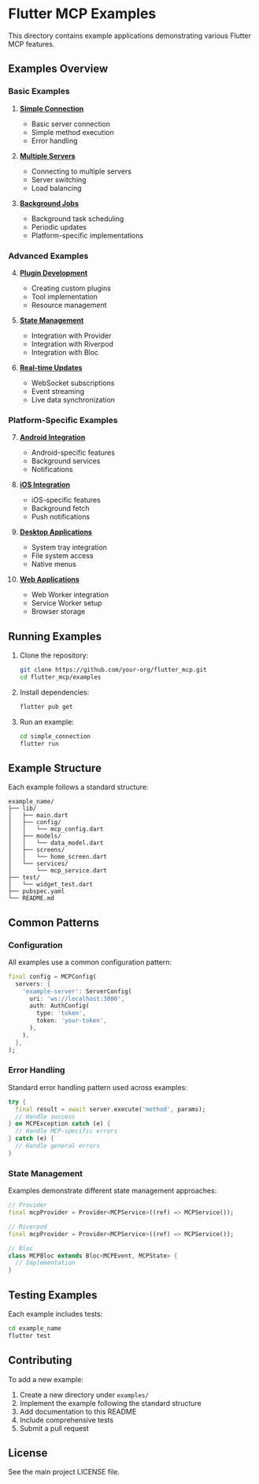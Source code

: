 # Flutter MCP Examples

This directory contains example applications demonstrating various Flutter MCP features.

## Examples Overview

### Basic Examples

1. **[Simple Connection](./simple-connection.md)**
   - Basic server connection
   - Simple method execution
   - Error handling

2. **[Multiple Servers](./multiple-servers.md)**
   - Connecting to multiple servers
   - Server switching
   - Load balancing

3. **[Background Jobs](./background-jobs.md)**
   - Background task scheduling
   - Periodic updates
   - Platform-specific implementations

### Advanced Examples

4. **[Plugin Development](./plugin-development.md)**
   - Creating custom plugins
   - Tool implementation
   - Resource management

5. **[State Management](./state-management.md)**
   - Integration with Provider
   - Integration with Riverpod
   - Integration with Bloc

6. **[Real-time Updates](./realtime-updates.md)**
   - WebSocket subscriptions
   - Event streaming
   - Live data synchronization

### Platform-Specific Examples

7. **[Android Integration](./android-integration.md)**
   - Android-specific features
   - Background services
   - Notifications

8. **[iOS Integration](./ios-integration.md)**
   - iOS-specific features
   - Background fetch
   - Push notifications

9. **[Desktop Applications](./desktop-applications.md)**
   - System tray integration
   - File system access
   - Native menus

10. **[Web Applications](./web-applications.md)**
    - Web Worker integration
    - Service Worker setup
    - Browser storage

## Running Examples

1. Clone the repository:
   ```bash
   git clone https://github.com/your-org/flutter_mcp.git
   cd flutter_mcp/examples
   ```

2. Install dependencies:
   ```bash
   flutter pub get
   ```

3. Run an example:
   ```bash
   cd simple_connection
   flutter run
   ```

## Example Structure

Each example follows a standard structure:

```
example_name/
├── lib/
│   ├── main.dart
│   ├── config/
│   │   └── mcp_config.dart
│   ├── models/
│   │   └── data_model.dart
│   ├── screens/
│   │   └── home_screen.dart
│   └── services/
│       └── mcp_service.dart
├── test/
│   └── widget_test.dart
├── pubspec.yaml
└── README.md
```

## Common Patterns

### Configuration

All examples use a common configuration pattern:

```dart
final config = MCPConfig(
  servers: {
    'example-server': ServerConfig(
      uri: 'ws://localhost:3000',
      auth: AuthConfig(
        type: 'token',
        token: 'your-token',
      ),
    ),
  },
);
```

### Error Handling

Standard error handling pattern used across examples:

```dart
try {
  final result = await server.execute('method', params);
  // Handle success
} on MCPException catch (e) {
  // Handle MCP-specific errors
} catch (e) {
  // Handle general errors
}
```

### State Management

Examples demonstrate different state management approaches:

```dart
// Provider
final mcpProvider = Provider<MCPService>((ref) => MCPService());

// Riverpod
final mcpProvider = Provider<MCPService>((ref) => MCPService());

// Bloc
class MCPBloc extends Bloc<MCPEvent, MCPState> {
  // Implementation
}
```

## Testing Examples

Each example includes tests:

```bash
cd example_name
flutter test
```

## Contributing

To add a new example:

1. Create a new directory under `examples/`
2. Implement the example following the standard structure
3. Add documentation to this README
4. Include comprehensive tests
5. Submit a pull request

## License

See the main project LICENSE file.